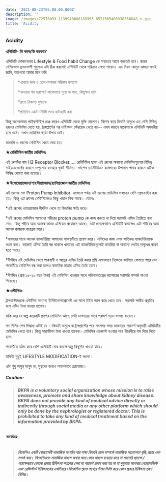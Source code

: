 ```yaml
---
date: '2021-08-23T05:00:00.000Z'
description: ''
image: /images/72576093_1139940886188993_8571505480038350848_n.jpg
title: 'Acidity '
---
```





### Acidity

**এসিডিটি- কি করব/কি করবনা?**

এসিডিটি মোকাবেলায় Lifestyle & Food habit Change কে সবচেয়ে আগে বলতেই হবে। কারন বেশিরভাগ ভুক্তভোগী শুধুমাত্র এটা ঠিক করলেই এসিডিটি থেকে পরিত্রান পেতে পারেন। এর নিয়ম-কানুন আমরা সবাই জানি, তারপরো আবার মনে করি

> *খাবারে ঝাল ও তেল-মশলার পরিমান কমানো
>
> \*খাওয়ার পর ভরপেটে সাথেসাথে শুয়ে না পড়া, কিছুক্ষন হাটা
>
> \*রাতে ঠিকমত ঘুমানো
>
> \*প্রতিদিন একটা নির্দিষ্ট সময় হাটাহাটি করা

কিন্তু অনেকসময় লাইফস্টাইল চেঞ্জ করেও এসিডিটি থেকে মুক্তি মেলেনা। বিশেষ করে কিডনি অসুখে এত বেশি বিভিন্ন ধরনের মেডিসিন খেতে হয়, ট্রান্সপ্লান্টের পর লাইফলং স্টেরয়েড খেতে হয়-- এসব কারনে মাঝেমাঝে এসিডিটি অসহনীয় হয়ে ওঠে। তখন মেডিসিন ছাড়া উপায় নেই।

কমনলি ৩ ধরনের মেডিসিন খেতে দেয়া হয়।

**★রেনিটিডিন জাতীয় মেডিসিনঃ**

এই গ্রুপটির নাম H2 Receptor Blocker..... রেনিটিডিন ছাড়া এই গ্রুপের অন্যান্য মেডিসিনগুলোর বিভিন্ন সাইডএফেক্টের কারনে সেগুলোর ব্যাবহার খুবই সীমিত। সর্বশেষ র‍্যানিটিডিনে ক্যান্সারের উপাদান পাবার কারনে এটিও নিষিদ্ধ ঘোষণা করা হয়েছে।

**★ইসোমেপ্রাজোল/প্যান্টোপ্রাজোল/র‍্যাবিপ্রাজোল জাতীয় মেডিসিনঃ**

এই গ্রুপের নাম Proton Pump Inhibitor. এখোনো পর্যন্ত এই গ্রুপের মেডিসিন সবচেয়ে বেশি প্রেসক্রাইব করা হয়। কিন্তু এই গ্রুপের মেডিসিনেরও কিছু খারাপ দিক আছে। যেমনঃ

\*এই গ্রুপের ওমেপ্রাজোল দীর্ঘদিন খেলে তা কিডনির ক্ষতি করে।

\*এই গ্রুপের মেডিসিন আমাদের শরীরের proton pump কে কাজ করতে না দিয়ে সরাসরি এসিড তৈরিতে বাধা দেয়। কিন্তু শরীরে অন্য অনেক কাজে এসিডের প্রয়োজন আছে। তাই প্রত্যক্ষভাবে এসিডিটি কমালেও এটা শরীরের অন্য অনেক কাজকে বাধাগ্রস্ত করে।

\*খাবারের সাথে অনেক ব্যাকটেরিয়া আমাদের পাকস্থলীতে প্রবেশ করে। এসিডের কাজ এসব ক্ষতিকর ব্যাকটেরিয়াকে ধ্বংস করা। কাজেই এসিড তৈরি বন্ধ থাকলে খাবারের এই ব্যাকটেরিয়াগূলোই ডায়রিয়া বা অন্যান্য পেটের অসুখের কারণ হতে পারে।

\*দীর্ঘদিন এই মেডিসিন খেলে পাকস্থলী ও অন্ত্রের এসিড তৈরি করার গ্রন্থি এমনভাবে নিজেকে বদলিয়ে ফেলতে পারে যেন পরবর্তীতে মেডিসিন বন্ধ করা হলেও স্বাভাবিক মাত্রার এসিড তৈরি হয়না।

\*দীর্ঘদিন (প্রায় ১৫-২০ বছর টানা) এই মেডিসিন খাওয়ার সাথে পরিপাকতন্ত্রের ক্যান্সারের সরাসরি সম্পর্ক পাওয়া গিয়েছে।

**★এন্টাসিডঃ**

ট্রান্সপ্লান্টদেরকে এন্টাসিড অন্যান্য ইমিউনোসাপ্রেসেন্ট এর সাথে টাইম গ্যাপ করে খেতে হবে। সরাসরি ক্ষারীয় প্রকৃতির বলে এটিও টানা খাওয়া যাবেনা।

বাকি আর যে অল্প কয়েকটি গ্রুপের মেডিসিন আছে সেটা ডাক্তারের সাথে পরামর্শ ছাড়া খাওয়া যাবেনা।

সব মিলিয় শেষ সিদ্ধান্ত এটাই যে --কিডনি অসুখে বা ট্রান্সপ্লান্টের পরে সবসময় সময় ডাক্তারের পরামর্শ অনুযায়ী এসিডিটির মেডিসিন খেতে হবে। কিন্তু সারাজীবন টানা খাওয়া যাবেনা। মেডিসিন এডজাস্ট হওয়ার পরে ধীরেধীরে বাদ দিয়ে দিতে হবে।

পরবর্তীতে হঠাৎ করে বেশি এসিডিটি বোধ করলে অল্প কিছুদিন খাওয়া যাবে।

বাকিটা শুধুই LIFESTYLE MODIFICATION-ই ভরসা।

এটা শুধু অসুস্থ মানুষ না, সুস্থদের জন্যও সমানভাবে প্রোযোজ্য।

##### **Caution:**

> ###### **BKPA is a voluntary social organization whose mission is to raise awareness, promote and share knowledge about kidney disease. BKPA does not provide any kind of medical advice directly or indirectly through social media or any other platform which should only be done by the nephrologist or registered doctor. This is prohibited to take any kind of medical treatment based on the information provided by BKPA.**

###### **সতর্কতাঃ**

> ###### **বিকেপিএ একটি স্বেচ্ছাসেবী সামাজিক সংগঠন যার লক্ষ্য কিডনি রোগ সম্পর্কে সামাজিক সচেতনতা বৃদ্ধি,প্রচার এবং সতর্ক করা। বিকেপিএতে সামাজিক মাধ্যম অথবা অন্য কোন মাধ্যম ব্যবহার করে বা সরাসরি প্রত্যক্ষ / পরোক্ষভাবে কোনো প্রকার চিকিৎসা সংক্রান্ত সেবা বা পরামর্শ প্রদান করা হয় না যা শুধুমাত্র আপনার নেফ্রোলজিস্ট এবং রেজিস্টার্ড চিকিৎসকের এখতিয়ার।বিকেপিএ প্রদত্ত তথ্যের উপর ভিত্তি করে কোন প্রকার চিকিৎসা গ্রহণ নিষিদ্ধ।**
